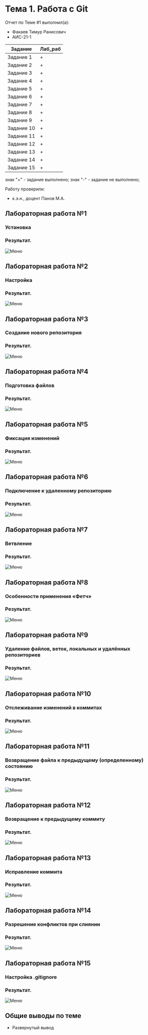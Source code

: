 # Тема 1. Работа с Git
Отчет по Теме #1 выполнил(а):
- Факаев Тимур Ранисович
- АИС-21-1

| Задание | Лаб_раб | 
| ------ | ------ | 
| Задание 1 | + |
| Задание 2 | + | 
| Задание 3 | + | 
| Задание 4 | + | 
| Задание 5 | + | 
| Задание 6 | + | 
| Задание 7 | + | 
| Задание 8 | + | 
| Задание 9 | + | 
| Задание 10 | + | 
| Задание 11 | + | 
| Задание 12 | + | 
| Задание 13 | + | 
| Задание 14 | + | 
| Задание 15 | + | 

знак "+" - задание выполнено; знак "-" - задание не выполнено;

Работу проверили:
- к.э.н., доцент Панов М.А.

## Лабораторная работа №1
### Установка
### Результат.
![Меню](https://github.com/Faeflayer/SoftEng/blob/%D0%A2%D0%B5%D0%BC%D0%B0_1/pic/1.png)

## Лабораторная работа №2
### Настройка
### Результат.
![Меню](https://github.com/Faeflayer/SoftEng/blob/%D0%A2%D0%B5%D0%BC%D0%B0_1/pic/2.png)
## Лабораторная работа №3
### Создание нового репозитория
### Результат.
![Меню](https://github.com/Faeflayer/SoftEng/blob/%D0%A2%D0%B5%D0%BC%D0%B0_1/pic/3.png)  
## Лабораторная работа №4
### Подготовка файлов
### Результат.
![Меню](https://github.com/Faeflayer/SoftEng/blob/%D0%A2%D0%B5%D0%BC%D0%B0_1/pic/4.png)
## Лабораторная работа №5
### Фиксация изменений
### Результат.
![Меню](https://github.com/Faeflayer/SoftEng/blob/%D0%A2%D0%B5%D0%BC%D0%B0_1/pic/5.png)
## Лабораторная работа №6
### Подключение к удаленному репозиторию
### Результат.
![Меню](https://github.com/Faeflayer/SoftEng/blob/%D0%A2%D0%B5%D0%BC%D0%B0_1/pic/6.png)
## Лабораторная работа №7
### Ветвление
### Результат.
![Меню](https://github.com/Faeflayer/SoftEng/blob/%D0%A2%D0%B5%D0%BC%D0%B0_1/pic/7.png)
## Лабораторная работа №8
### Особенности применения «Фетч»
### Результат.
![Меню](https://github.com/Faeflayer/SoftEng/blob/%D0%A2%D0%B5%D0%BC%D0%B0_1/pic/8.png)
## Лабораторная работа №9
###  Удаление файлов, веток, локальных и удалённых репозиториев
### Результат.
![Меню](https://github.com/Faeflayer/SoftEng/blob/%D0%A2%D0%B5%D0%BC%D0%B0_1/pic/9.png)
## Лабораторная работа №10
### Отслеживание изменений в коммитах
### Результат.
![Меню](https://github.com/Faeflayer/SoftEng/blob/%D0%A2%D0%B5%D0%BC%D0%B0_1/pic/10.png)
## Лабораторная работа №11
###  Возвращение файла к предыдущему (определенному) состоянию
### Результат.
![Меню](https://github.com/Faeflayer/SoftEng/blob/%D0%A2%D0%B5%D0%BC%D0%B0_1/pic/11.png)
## Лабораторная работа №12
### Возвращение к предыдущему коммиту
### Результат.
![Меню](https://github.com/Faeflayer/SoftEng/blob/%D0%A2%D0%B5%D0%BC%D0%B0_1/pic/12..png)
## Лабораторная работа №13
### Исправление коммита
### Результат.
![Меню](https://github.com/Faeflayer/SoftEng/blob/%D0%A2%D0%B5%D0%BC%D0%B0_1/pic/13..png)
## Лабораторная работа №14
### Разрешение конфликтов при слиянии
### Результат.
![Меню](https://github.com/Faeflayer/SoftEng/blob/%D0%A2%D0%B5%D0%BC%D0%B0_1/pic/14..png)
## Лабораторная работа №15
### Настройка .gitignore
### Результат.
![Меню](https://github.com/Faeflayer/SoftEng/blob/%D0%A2%D0%B5%D0%BC%D0%B0_1/pic/15..png)

## Общие выводы по теме
- Развернутый вывод
